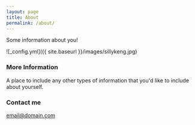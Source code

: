 ```yaml
---
layout: page
title: About
permalink: /about/
---
```


Some information about you!

![_config.yml]({{ site.baseurl }}/images/sillykeng.jpg)

### More Information

A place to include any other types of information that you'd like to include about yourself.

### Contact me

[email@domain.com](mailto:email@domain.com)